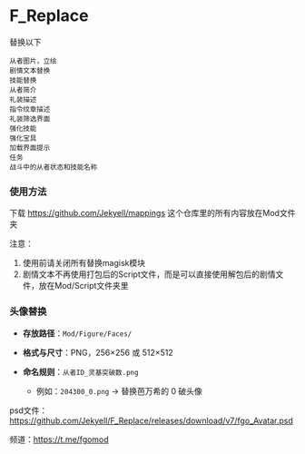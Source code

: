 # F_Replace
替换以下
```
从者图片，立绘
剧情文本替换
技能替换
从者简介
礼装描述
指令纹章描述
礼装筛选界面
强化技能
强化宝具
加载界面提示
任务
战斗中的从者状态和技能名称
```

### 使用方法
下载 https://github.com/Jekyell/mappings 这个仓库里的所有内容放在Mod文件夹

注意：
1. 使用前请关闭所有替换magisk模块
2. 剧情文本不再使用打包后的Script文件，而是可以直接使用解包后的剧情文件，放在Mod/Script文件夹里


### 头像替换

* **存放路径**：`Mod/Figure/Faces/`
* **格式与尺寸**：PNG，256×256 或 512×512
* **命名规则**：`从者ID_灵基突破数.png`

  * 例如：`204300_0.png` → 替换芭万希的 0 破头像

psd文件：https://github.com/Jekyell/F_Replace/releases/download/v7/fgo_Avatar.psd

频道：https://t.me/fgomod

